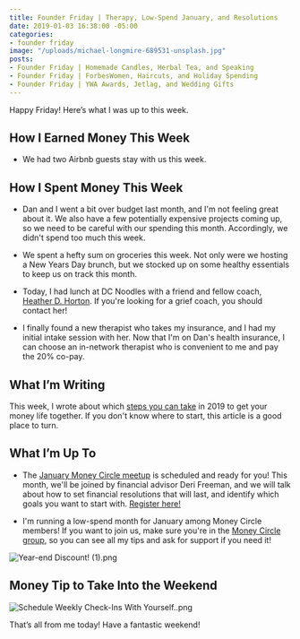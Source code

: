 ```yaml
---
title: Founder Friday | Therapy, Low-Spend January, and Resolutions
date: 2019-01-03 16:38:00 -05:00
categories:
- founder friday
image: "/uploads/michael-longmire-689531-unsplash.jpg"
posts:
- Founder Friday | Homemade Candles, Herbal Tea, and Speaking
- Founder Friday | ForbesWomen, Haircuts, and Holiday Spending
- Founder Friday | YWA Awards, Jetlag, and Wedding Gifts
---
```


Happy Friday! Here’s what I was up to this week.

## How I Earned Money This Week

* We had two Airbnb guests stay with us this week.

## How I Spent Money This Week

* Dan and I went a bit over budget last month, and I'm not feeling great about it. We also have a few potentially expensive projects coming up, so we need to be careful with our spending this month. Accordingly, we didn't spend too much this week. 

* We spent a hefty sum on groceries this week. Not only were we hosting a New Years Day brunch, but we stocked up on some healthy essentials to keep us on track this month.

* Today, I had lunch at DC Noodles with a friend and fellow coach, [Heather D. Horton](https://www.heatherdhorton.com/). If you're looking for a grief coach, you should contact her!

* I finally found a new therapist who takes my insurance, and I had my initial intake session with her. Now that I'm on Dan's health insurance, I can choose an in-network therapist who is convenient to me and pay the 20% co-pay.

## What I’m Writing

This week, I wrote about which [steps you can take](https://www.maggiegermano.com/blog/how-to-get-your-financial-life-in-order-in-2019/) in 2019 to get your money life together. If you don't know where to start, this article is a good place to turn.

## What I’m Up To

* The [January Money Circle meetup](https://www.eventbrite.com/e/money-circle-financial-resolutions-that-last-tickets-54309667678) is scheduled and ready for you! This month, we'll be joined by financial advisor Deri Freeman, and we will talk about how to set financial resolutions that will last, and identify which goals you want to start with. [Register here!](https://www.eventbrite.com/e/money-circle-financial-resolutions-that-last-tickets-54309667678)

* I'm running a low-spend month for January among Money Circle members! If you want to join us, make sure you're in the [Money Circle group](https://www.facebook.com/groups/MoneyCircleGroup), so you can see all my tips and ask for support if you need it!

![Year-end Discount! (1).png](/uploads/Year-end%20Discount!%20(1).png)

## Money Tip to Take Into the Weekend

![Schedule Weekly Check-Ins With Yourself..png](/uploads/Schedule%20Weekly%20Check-Ins%20With%20Yourself..png)

That’s all from me today! Have a fantastic weekend!